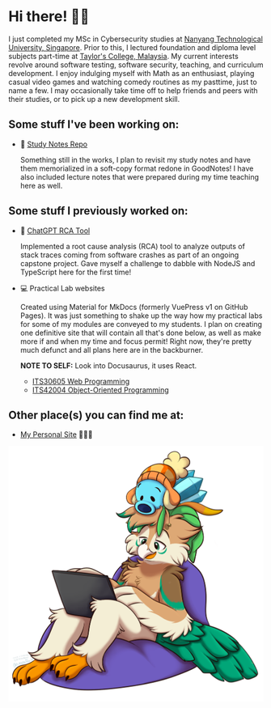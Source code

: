 # Hi there! 👋🏻

I just completed my MSc in Cybersecurity studies at [Nanyang Technological University, Singapore](https://ntu.edu.sg).
Prior to this, I lectured foundation and diploma level subjects part-time at [Taylor's College, Malaysia](https://college.taylors.edu.my).
My current interests revolve around software testing, software security, teaching, and curriculum development.
I enjoy indulging myself with Math as an enthusiast, playing casual video games and watching comedy routines as my pasttime, just to name a few.
I may occasionally take time off to help friends and peers with their studies, or to pick up a new development skill.

## Some stuff I've been working on:

- 📝 [Study Notes Repo](https://github.com/deezombiedude612/study-notes)

  Something still in the works, I plan to revisit my study notes and have them memorialized in a soft-copy format redone in GoodNotes!
  I have also included lecture notes that were prepared during my time teaching here as well.

## Some stuff I previously worked on:

- 🤖 [ChatGPT RCA Tool](https://github.com/deezombiedude612/rca-tool)

  Implemented a root cause analysis (RCA) tool to analyze outputs of stack traces coming from software crashes as part of an ongoing capstone project.
  Gave myself a challenge to dabble with NodeJS and TypeScript here for the first time!

- 💻 Practical Lab websites

  Created using Material for MkDocs (formerly VuePress v1 on GitHub Pages).
  It was just something to shake up the way how my practical labs for some of my modules are conveyed to my students.
  I plan on creating one definitive site that will contain all that's done below, as well as make more if and when my time and focus permit!
  Right now, they're pretty much defunct and all plans here are in the backburner.

  **NOTE TO SELF:** Look into Docusaurus, it uses React.

  - [ITS30605 Web Programming](https://deezombiedude612.github.io/wp-labs)
  - [ITS42004 Object-Oriented Programming](https://deezombiedude612.github.io/oop-labs)

## Other place(s) you can find me at:

- [My Personal Site](https://henryheng612.com) 🧑🏻‍💻

<div style="" align="center">
	<img src="assets/intro_idle.png" alt="Intro Image" style="width: 600px;">
</div>

